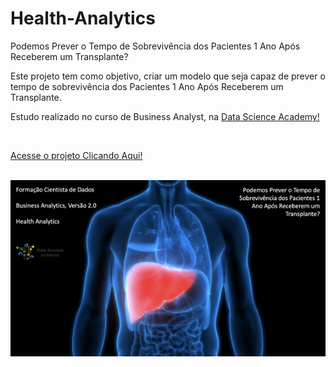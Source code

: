 # Health-Analytics
Podemos Prever o Tempo de Sobrevivência dos Pacientes 1 Ano Após Receberem um Transplante?

Este projeto tem como objetivo, criar um modelo que seja capaz de prever o tempo de sobrevivência dos Pacientes 1 Ano Após Receberem um Transplante.

Estudo realizado no curso de Business Analyst, na <a href="https://www.datascienceacademy.com.br/course?courseid=anlise-de-dados-com-matlab">Data Science Academy!</a>

<br/>

<a href="https://wenceslau93.github.io/Health-Analytics/">Acesse o projeto Clicando Aqui!</a>

<br/>
<center>
<img src="https://github.com/Wenceslau93/Health-Analytics/blob/main/imagem_projeto.png" alt="some text">
</center>
